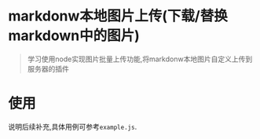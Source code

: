 # markdonw本地图片上传(下载/替换markdown中的图片)
> 学习使用node实现图片批量上传功能,将markdonw本地图片自定义上传到服务器的插件

# 使用
说明后续补充,具体用例可参考`example.js`.
